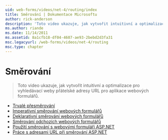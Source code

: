 ```yaml
---
uid: web-forms/videos/net-4/routing/index
title: Směrování | Dokumentace Microsoftu
author: rick-anderson
description: 'Toto video ukazuje, jak vytvořit intuitivní a optimalizace pro vyhledávací weby přátelské adresy URL pro aplikace webových formulářů.'
ms.author: riande
ms.date: 11/14/2011
ms.assetid: 8a1cfb18-df04-4607-ae93-2bebd2d3fa31
msc.legacyurl: /web-forms/videos/net-4/routing
msc.type: chapter
---
```

<a name="routing"></a>Směrování
====================
> Toto video ukazuje, jak vytvořit intuitivní a optimalizace pro vyhledávací weby přátelské adresy URL pro aplikace webových formulářů.


- [Trvalé přesměrování](aspnet-4-quick-hit-permanent-redirect.md)
- [Imperativní směrování webových formulářů](aspnet-4-quick-hit-imperative-webforms-routing.md)
- [Deklarativní směrování webových formulářů](aspnet-4-quick-hit-declarative-webforms-routing.md)
- [Směrování odchozích webových formulářů](aspnet-4-quick-hit-outbound-webforms-routing.md)
- [Použití směrování s webovými formuláři ASP.NET](how-do-i-use-routing-with-aspnet-web-forms.md)
- [Práce s adresami URL při směrování ASP.NET](how-do-i-work-with-urls-in-aspnet-routing.md)
